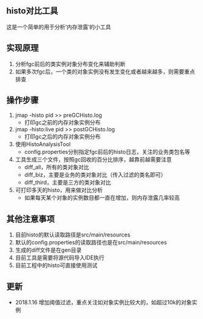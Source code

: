## histo对比工具

这是一个简单的用于分析‘内存泄露’的小工具

## 实现原理
1. 分析fgc前后的类实例对象分布变化来辅助判断
2. 如果多次fgc后，一个类的对象实例没有发生变化或者越来越多，则需要重点排查

## 操作步骤
1. jmap -histo pid >> preGCHisto.log
    - 打印gc之前的内存对象实例分布
2. jmap -histo:live pid >> postGCHisto.log
    - 打印gc之后的内存对象实例分布
3. 使用HistoAnalysisTool
    - config.properties分别指定fgc前后的histo日志，关注的业务类包名等
4. 工具生成三个文件，按照gc回收的百分比排序，越靠前越需要注意
    - diff_all，所有的类对象对比
    - diff_biz，主要是业务的类对象对比（传入过滤的类名即可）
    - diff_third，主要是三方的类对象对比
5. 可打印多天的histo，用来做对比分析
    - 如果每天某个对象的实例数目都一直在增加，则内存泄露几率较高
    
## 其他注意事项
1. 目前histo的默认读取路径是src/main/resources
2. 默认的config.properties的读取路径也是在src/main/resources
3. 生成的diff文件是在gen目录
4. 目前工具是需要将源代码导入IDE执行
5. 目前工程中的histo可直接使用测试

## 更新
- 2018.1.16 增加阈值过滤，重点关注如对象实例比较大的，如超过10k的对象实例

